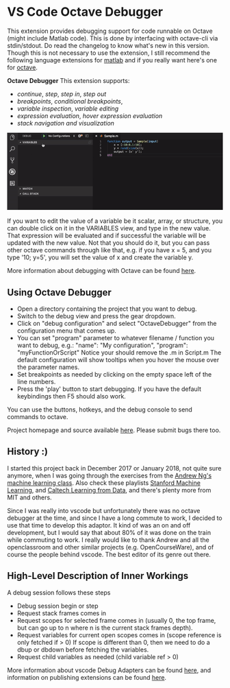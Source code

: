# VS Code Octave Debugger

This extension provides debugging support for code runnable on Octave (might include Matlab code).
This is done by interfacing with octave-cli via stdin/stdout. Do read the changelog to know what's new in this version.
Though this is not necessary to use the extension, I still recommend the following language extensions for [matlab](https://marketplace.visualstudio.com/items?itemName=Gimly81.matlab) and if you really want here's one for [octave](https://marketplace.visualstudio.com/items?itemName=toasty-technologies.octave).


**Octave Debugger**
This extension supports:
 * *continue*, *step*, *step in*, *step out*
 * *breakpoints*, *conditional breakpoints*,
 * *variable inspection*, *variable editing*
 * *expression evaluation*, *hover expression evaluation*
 * *stack navigation and visualization*

![Demo](images/OctaveDebugger.gif)


If you want to edit the value of a variable be it scalar, array, or structure, you can double click on it in the VARIABLES view, and type in the new value.
That expression will be evaluated and if successful the variable will be updated with the new value.
Not that you should do it, but you can pass other octave commands through like that, e.g. if you have x = 5, and you type '10; y=5', you will set the value of x and create the variable y.

More information about debugging with Octave can be found
[here](https://www.gnu.org/software/octave/doc/v4.0.0/Debugging.html).


## Using Octave Debugger

* Open a directory containing the project that you want to debug.
* Switch to the debug view and press the gear dropdown.
* Click on "debug configuration" and select "OctaveDebugger" from the configuration menu that comes up.
* You can set "program" parameter to whatever filename / function you want to debug, e.g.:
    "name": "My configuration",
    "program": "myFunctionOrScript"
    Notice your should remove the .m in Script.m
    The default configuration will show tooltips when you hover the mouse over the parameter names.
* Set breakpoints as needed by clicking on the empty space left of the line numbers.
* Press the 'play' button to start debugging. If you have the default keybindings then F5 should also work.

You can use the buttons, hotkeys, and the debug console to send commands to octave.

Project homepage and source available
[here](https://github.com/paulo-fernando-silva/vscOctaveDebugger.git).
Please submit bugs there too.


## History :)

I started this project back in December 2017 or January 2018, not quite sure anymore, when I was going through the exercises from the [Andrew Ng's machine learning class](http://openclassroom.stanford.edu/MainFolder/CoursePage.php?course=MachineLearning).
Also check these playlists [Stanford Machine Learning](https://www.youtube.com/watch?v=UzxYlbK2c7E&list=PLA89DCFA6ADACE599), and [Caltech Learning from Data](https://www.youtube.com/watch?v=VeKeFIepJBU&list=PLCA2C1469EA777F9A), and there's plenty more from MIT and others.

Since I was really into vscode but unfortunately there was no octave debugger at the time, and since I have a long commute to work, I decided to use that time to develop this adaptor.
It kind of was an on and off development, but I would say that about 80% of it was done on the train while commuting to work. I really would like to thank Andrew and all the openclassroom and other similar projects (e.g. OpenCourseWare), and of course the people behind vscode. The best editor of its genre out there.


## High-Level Description of Inner Workings

A debug session follows these steps
 * Debug session begin or step
 * Request stack frames comes in
 * Request scopes for selected frame comes in (usually 0, the top frame, but can go up to n where n is the current stack frames depth).
 * Request variables for current open scopes comes in (scope reference is only fetched if > 0) If scope is different than 0, then we need to do a dbup or dbdown before fetching the variables.
 * Request child variables as needed (child variable ref > 0)

More information about vscode Debug Adapters can be found [here](https://code.visualstudio.com/docs/extensionAPI/api-debugging), and information on publishing extensions can be found [here](https://code.visualstudio.com/docs/extensions/publish-extension#_publishers-and-personal-access-tokens).
